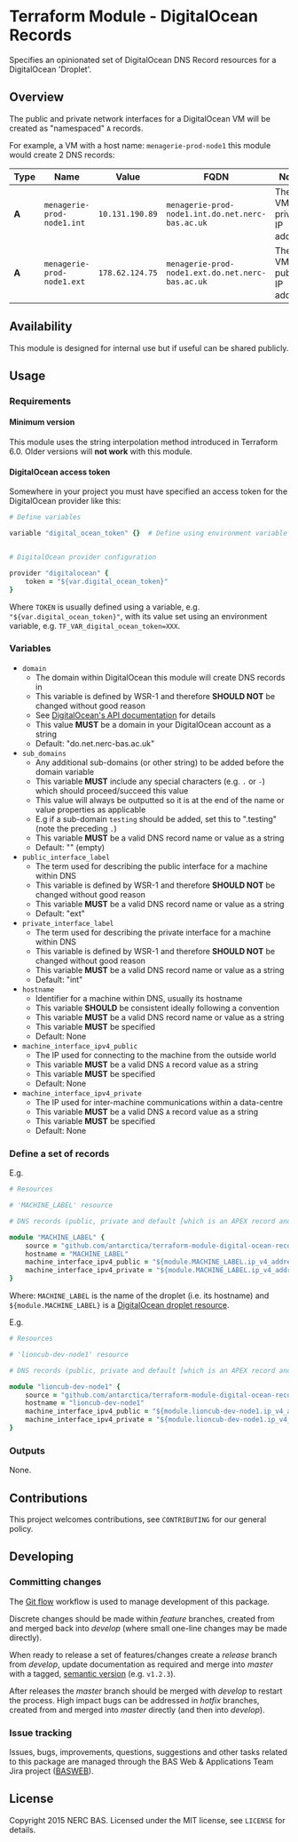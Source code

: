 # Terraform Module - DigitalOcean Records

Specifies an opinionated set of DigitalOcean DNS Record resources for a DigitalOcean 'Droplet'.

## Overview

The public and private network interfaces for a DigitalOcean VM will be created as "namespaced" `A` records.

For example, a VM with a host name: `menagerie-prod-node1` this module would create 2 DNS records:

| Type      | Name                       | Value           | FQDN                                             | Notes                       |
| --------- | -------------------------- | --------------- | ------------------------------------------------ | --------------------------- |
| **A**     | `menagerie-prod-node1.int` | `10.131.190.89` | `menagerie-prod-node1.int.do.net.nerc-bas.ac.uk` | The VM's private IP address |
| **A**     | `menagerie-prod-node1.ext` | `178.62.124.75` | `menagerie-prod-node1.ext.do.net.nerc-bas.ac.uk` | The VM's public IP address  |

## Availability

This module is designed for internal use but if useful can be shared publicly.

## Usage

### Requirements

#### Minimum version

This module uses the string interpolation method introduced in Terraform 6.0.
Older versions will **not work** with this module.

#### DigitalOcean access token

Somewhere in your project you must have specified an access token for the DigitalOcean provider like this:

```ruby
# Define variables

variable "digital_ocean_token" {}  # Define using environment variable - e.g. TF_VAR_digital_ocean_token=XXX


# DigitalOcean provider configuration

provider "digitalocean" {
    token = "${var.digital_ocean_token}"
}
```

Where `TOKEN` is usually defined using a variable, e.g. `"${var.digital_ocean_token}"`, with its value set using an 
environment variable, e.g. `TF_VAR_digital_ocean_token=XXX`.

### Variables

* `domain`
    * The domain within DigitalOcean this module will create DNS records in
    * This variable is defined by WSR-1 and therefore **SHOULD NOT** be changed without good reason
    * See [DigitalOcean's API documentation](https://developers.digitalocean.com/#domains) for details
    * This value **MUST** be a domain in your DigitalOcean account as a string
    * Default: "do.net.nerc-bas.ac.uk"
* `sub_domains`
    * Any additional sub-domains (or other string) to be added before the domain variable
    * This variable **MUST** include any special characters (e.g. `.` or `-`) which should proceed/succeed this value
    * This value will always be outputted so it is at the end of the name or value properties as applicable
    * E.g if a sub-domain `testing` should be added, set this to ".testing" (note the preceding `.`)
    * This variable **MUST** be a valid DNS record name or value as a string
    * Default: "" (empty)
* `public_interface_label`
    * The term used for describing the public interface for a machine within DNS
    * This variable is defined by WSR-1 and therefore **SHOULD NOT** be changed without good reason
    * This variable **MUST** be a valid DNS record name or value as a string
    * Default: "ext"
* `private_interface_label`
    * The term used for describing the private interface for a machine within DNS
    * This variable is defined by WSR-1 and therefore **SHOULD NOT** be changed without good reason
    * This variable **MUST** be a valid DNS record name or value as a string
    * Default: "int"
* `hostname`
    * Identifier for a machine within DNS, usually its hostname
    * This variable **SHOULD** be consistent ideally following a convention
    * This variable **MUST** be a valid DNS record name or value as a string
    * This variable **MUST** be specified
    * Default: None
* `machine_interface_ipv4_public`
    * The IP used for connecting to the machine from the outside world
    * This variable **MUST** be a valid DNS `A` record value as a string
    * This variable **MUST** be specified
    * Default: None
* `machine_interface_ipv4_private`
    * The IP used for inter-machine communications within a data-centre
    * This variable **MUST** be a valid DNS `A` record value as a string
    * This variable **MUST** be specified
    * Default: None

### Define a set of records

E.g.

```ruby
# Resources

# 'MACHINE_LABEL' resource

# DNS records (public, private and default [which is an APEX record and points to public])

module "MACHINE_LABEL" {
    source = "github.com/antarctica/terraform-module-digital-ocean-records?ref=v1.0.2"
    hostname = "MACHINE_LABEL"
    machine_interface_ipv4_public = "${module.MACHINE_LABEL.ip_v4_address_public}"
    machine_interface_ipv4_private = "${module.MACHINE_LABEL.ip_v4_address_private}"
}
```

Where: `MACHINE_LABEL` is the name of the droplet (i.e. its hostname) and `${module.MACHINE_LABEL}` is a 
[DigitalOcean droplet resource](https://www.terraform.io/docs/providers/do/r/droplet.html).

E.g.

```ruby
# Resources

# 'lioncub-dev-node1' resource

# DNS records (public, private and default [which is an APEX record and points to public])

module "lioncub-dev-node1" {
    source = "github.com/antarctica/terraform-module-digital-ocean-records?ref=v1.0.2"
    hostname = "lioncub-dev-node1"
    machine_interface_ipv4_public = "${module.lioncub-dev-node1.ip_v4_address_public}"
    machine_interface_ipv4_private = "${module.lioncub-dev-node1.ip_v4_address_private}"
}
```

### Outputs

None.

## Contributions

This project welcomes contributions, see `CONTRIBUTING` for our general policy.

## Developing

### Committing changes

The [Git flow](https://www.atlassian.com/git/tutorials/comparing-workflows/gitflow-workflow) workflow is used to manage 
development of this package.

Discrete changes should be made within *feature* branches, created from and merged back into *develop* 
(where small one-line changes may be made directly).

When ready to release a set of features/changes create a *release* branch from *develop*, update documentation as 
required and merge into *master* with a tagged, [semantic version](http://semver.org/) (e.g. `v1.2.3`).

After releases the *master* branch should be merged with *develop* to restart the process. High impact bugs can be 
addressed in *hotfix* branches, created from and merged into *master* directly (and then into *develop*).

### Issue tracking

Issues, bugs, improvements, questions, suggestions and other tasks related to this package are managed through the BAS 
Web & Applications Team Jira project ([BASWEB](https://jira.ceh.ac.uk/browse/BASWEB)).

## License

Copyright 2015 NERC BAS. Licensed under the MIT license, see `LICENSE` for details.
